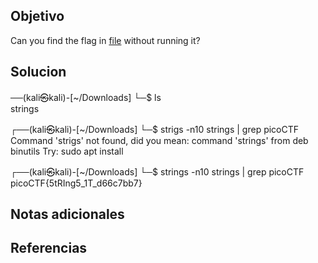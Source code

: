 ## Objetivo
Can you find the flag in [file](https://jupiter.challenges.picoctf.org/static/94d00153b0057d37da225ee79a846c62/strings) without running it?
## Solucion
──(kali㉿kali)-[~/Downloads]
└─$ ls                 
strings
                                                                
┌──(kali㉿kali)-[~/Downloads]
└─$ strigs -n10 strings | grep picoCTF
Command 'strigs' not found, did you mean:
  command 'strings' from deb binutils
Try: sudo apt install <deb name>
                                                                
┌──(kali㉿kali)-[~/Downloads]
└─$ strings -n10 strings | grep picoCTF
picoCTF{5tRIng5_1T_d66c7bb7}

## Notas adicionales

## Referencias